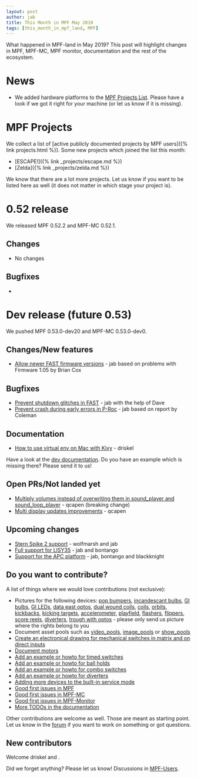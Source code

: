 ```yaml
---
layout: post
author: jab
title: This Month in MPF May 2019
tags: [this_month_in_mpf_land, MPF]
---
```

What happened in MPF-land in May 2019?
This post will highlight changes in MPF, MPF-MC, MPF monitor, documentation
and the rest of the ecosystem.

# News

* We added hardware platforms to the [MPF Projects List](https://missionpinball.org/projects.html). Please have a look if we got it right for your machine (or let us know if it is missing).

# MPF Projects

We collect a list of [active publicly documented projects by MPF users]({% link projects.html %}).
Some new projects which joined the list this month:

* [ESCAPE!]({% link _projects/escape.md %})
* [Zelda]({% link _projects/zelda.md %})

We know that there are a lot more projects. Let us know if you want to be listed here as well (it does not matter in which stage your project is).

# 0.52 release

We released MPF 0.52.2 and MPF-MC 0.52.1.

## Changes

* No changes

## Bugfixes

* 

# Dev release (future 0.53)

We pushed MPF 0.53.0-dev20 and MPF-MC 0.53.0-dev0.

## Changes/New features

* [Allow newer FAST firmware versions](https://github.com/missionpinball/mpf/pull/1356) - jab based on problems with Firmware 1.05 by Brian Cox

## Bugfixes

* [Prevent shutdown glitches in FAST](https://github.com/missionpinball/mpf/commit/90acd6c60da1c0b4a4922edbeaca247228a54d41) - jab with the help of Dave
* [Prevent crash during early errors in P-Roc](https://github.com/missionpinball/mpf/commit/95ac7c6eb8cd60712fa1c3cad557fcd9ffaa529a) - jab based on report by Coleman
 
## Documentation

* [How to use virtual env on Mac with Kivy](https://github.com/missionpinball/mpf/pull/1355) - driskel

Have a look at the [dev documentation](http://docs.missionpinball.org/en/dev/).
Do you have an example which is missing there? Please send it to us!

## Open PRs/Not landed yet

* [Multiply volumes instead of overwriting them in sound_player and sound_loop_player](https://github.com/missionpinball/mpf-mc/pull/333) - qcapen (breaking change)
* [Multi display updates improvements](https://github.com/missionpinball/mpf-mc/pull/323) - qcapen

## Upcoming changes

* [Stern Spike 2 support](https://github.com/missionpinball/mpf/issues/1246) - wolfmarsh and jab
* [Full support for LISY35](https://github.com/missionpinball/mpf/issues/1218) - jab and bontango
* [Support for the APC platform](https://github.com/missionpinball/mpf/issues/1345) - jab, bontango and blackknight

## Do you want to contribute?

A list of things where we would love contributions (not exclusive):

* Pictures for the following devices: [pop bumpers](http://docs.missionpinball.org/en/dev/mechs/pop_bumpers/index.html),
  [incandescant bulbs](http://docs.missionpinball.org/en/dev/mechs/lights/matrix_lights.html),
  [GI bulbs](http://docs.missionpinball.org/en/dev/mechs/lights/gis.html),
  [GI LEDs](http://docs.missionpinball.org/en/dev/mechs/lights/gis.html),
  [data east optos](http://docs.missionpinball.org/en/dev/mechs/switches/optos.html),
  [dual wound coils](http://docs.missionpinball.org/en/dev/mechs/coils/dual_wound_coils.html),
  [coils](http://docs.missionpinball.org/en/dev/mechs/coils/index.html),
  [orbits](http://docs.missionpinball.org/en/dev/mechs/loops/index.html),
  [kickbacks](http://docs.missionpinball.org/en/dev/mechs/kickbacks/index.html),
  [kicking targets](http://docs.missionpinball.org/en/dev/mechs/targets/kicking_targets/index.html),
  [accelerometer](http://docs.missionpinball.org/en/dev/mechs/accelerometers/index.html),
  [playfield](http://docs.missionpinball.org/en/dev/mechs/playfields/index.html),
  [flashers](http://docs.missionpinball.org/en/dev/mechs/lights/flashers.html),
  [flippers](http://docs.missionpinball.org/en/dev/mechs/flippers/index.html),
  [score reels](http://docs.missionpinball.org/en/dev/mechs/score_reels/index.html),
  [diverters](http://docs.missionpinball.org/en/dev/mechs/diverters/index.html),
  [trough with optos](http://docs.missionpinball.org/en/dev/mechs/troughs/index.html) - please only send us picture where the rights belong to you
* Document asset pools such as [video_pools](http://docs.missionpinball.org/en/dev/config/video_pools.html), [image_pools](http://docs.missionpinball.org/en/dev/config/image_pools.html) or [show_pools](http://docs.missionpinball.org/en/dev/config/show_pools.html)
* [Create an electronical drawing for mechanical switches in matrix and on direct inputs](http://docs.missionpinball.org/en/dev/mechs/switches/mechanical_switches.html)
* [Document motors](http://docs.missionpinball.org/en/dev/mechs/motors/index.html)
* [Add an example or howto for timed switches](http://docs.missionpinball.org/en/dev/game_logic/timed_switches/index.html)
* [Add an example or howto for ball holds](http://docs.missionpinball.org/en/dev/game_logic/ball_holds/index.html)
* [Add an example or howto for combo switches](http://docs.missionpinball.org/en/dev/game_logic/combo_switches/index.html)
* [Add an example or howto for diverters](http://docs.missionpinball.org/en/dev/mechs/diverters/index.html)
* [Adding more devices to the built-in service mode](https://github.com/missionpinball/mpf/issues/693)
* [Good first issues in MPF](https://github.com/missionpinball/mpf/issues?q=is%3Aissue+is%3Aopen+label%3A%22good+first+issue%22)
* [Good first issues in MPF-MC](https://github.com/missionpinball/mpf-mc/issues?q=is%3Aissue+is%3Aopen+label%3A%22help+wanted%22)
* [Good first issues in MPF-Monitor](https://github.com/missionpinball/mpf-monitor/issues?q=is%3Aissue+is%3Aopen+label%3A%22help+wanted%22)
* [More TODOs in the documentation](http://docs.missionpinball.org/en/dev/search.html?q=help_us_to_write_it&check_keywords=yes&area=default)

Other contributions are welcome as well.
Those are meant as starting point.
Let us know in the [forum](https://groups.google.com/forum/#!forum/mpf-users)
if you want to work on something or got questions.

## New contributors

Welcome driskel and .

Did we forget anything? Please let us know!
Discussions in [MPF-Users](https://groups.google.com/forum/#!forum/mpf-users).
